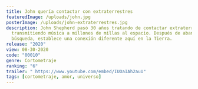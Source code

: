 ```yaml
---
title: John quería contactar con extraterrestres
featuredImage: /uploads/john.jpg
posterImage: /uploads/john-extraterrestres.jpg
description: John Shepherd pasó 30 años tratando de contactar extraterrestres
  transmitiendo música a millones de millas al espacio. Después de abandonar la
  búsqueda, establece una conexión diferente aquí en la Tierra.
release: "2020"
view: 08-30-2020
code: "00010"
genre: Cortometraje
ranking: "6"
trailer: " https://www.youtube.com/embed/IUOaIAh2auU"
tags: [cortometraje, amor, universo]
---
```

